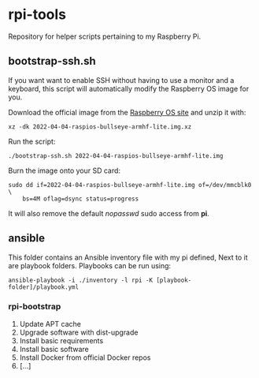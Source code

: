 # rpi-tools

Repository for helper scripts pertaining to my Raspberry Pi.

## bootstrap-ssh.sh

If you want want to enable SSH without having to use a monitor and a keyboard, this script will automatically modify the Raspberry OS image for you.

Download the official image from the [Raspberry OS site](https://www.raspberrypi.com/software/operating-systems/) and unzip it with:

    xz -dk 2022-04-04-raspios-bullseye-armhf-lite.img.xz
Run the script:

    ./bootstrap-ssh.sh 2022-04-04-raspios-bullseye-armhf-lite.img
Burn the image onto your SD card:
    
    sudo dd if=2022-04-04-raspios-bullseye-armhf-lite.img of=/dev/mmcblk0 \
        bs=4M oflag=dsync status=progress
It will also remove the default *nopasswd* sudo access from **pi**.

## ansible

This folder contains an Ansible inventory file with my pi defined, Next to it are playbook folders.
Playbooks can be run using:

    ansible-playbook -i ./inventory -l rpi -K [playbook-folder]/playbook.yml

### rpi-bootstrap

1. Update APT cache
2. Upgrade software with dist-upgrade
3. Install basic requirements
4. Install basic software
5. Install Docker from official Docker repos
6. [...]
